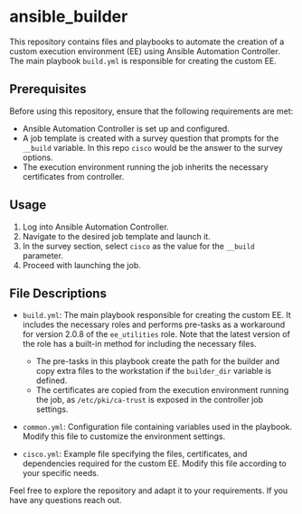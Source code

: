 # ansible_builder

This repository contains files and playbooks to automate the creation of a custom execution environment (EE) using Ansible Automation Controller. The main playbook `build.yml` is responsible for creating the custom EE.

## Prerequisites
Before using this repository, ensure that the following requirements are met:
- Ansible Automation Controller is set up and configured.
- A job template is created with a survey question that prompts for the `__build` variable. In this repo `cisco` would be the answer to the survey options.
- The execution environment running the job inherits the necessary certificates from controller.

## Usage

1. Log into Ansible Automation Controller.
2. Navigate to the desired job template and launch it.
3. In the survey section, select `cisco` as the value for the `__build` parameter.
4. Proceed with launching the job.

## File Descriptions

- `build.yml`: The main playbook responsible for creating the custom EE. It includes the necessary roles and performs pre-tasks as a workaround for version 2.0.8 of the `ee_utilities` role. Note that the latest version of the role has a built-in method for including the necessary files.
  - The pre-tasks in this playbook create the path for the builder and copy extra files to the workstation if the `builder_dir` variable is defined.
  - The certificates are copied from the execution environment running the job, as `/etc/pki/ca-trust` is exposed in the controller job settings.

- `common.yml`: Configuration file containing variables used in the playbook. Modify this file to customize the environment settings.

- `cisco.yml`: Example file specifying the files, certificates, and dependencies required for the custom EE. Modify this file according to your specific needs.

Feel free to explore the repository and adapt it to your requirements. If you have any questions reach out.
